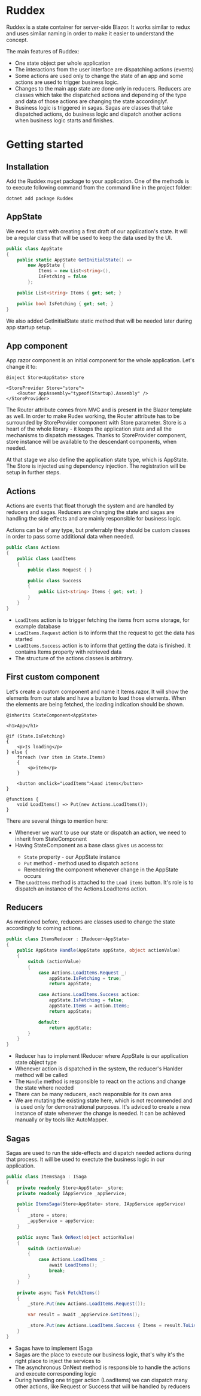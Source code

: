 # Ruddex
Ruddex is a state container for server-side Blazor. It works similar to redux and uses similar naming in order to make it easier to understand the concept.

The main features of Ruddex:
* One state object per whole application
* The interactions from the user interface are dispatching actions (events)
* Some actions are used only to change the state of an app and some actions are used to trigger business logic.
* Changes to the main app state are done only in reducers. Reducers are classes which take the dispatched actions and depending of the type and data of those actions are changing the state accordinglyf.
* Business logic is triggered in sagas. Sagas are classes that take dispatched actions, do business logic and dispatch another actions when business logic starts and finishes.

# Getting started

## Installation
Add the Ruddex nuget package to your application. One of the methods is to execute following command from the command line in the project folder:
```
dotnet add package Ruddex
```

## AppState
We need to start with creating a first draft of our application's state. It will be a regular class that will be used to keep the data used by the UI.

```C#
public class AppState
{
    public static AppState GetInitialState() =>
        new AppState {
            Items = new List<string>(),
            IsFetching = false
        };

    public List<string> Items { get; set; }

    public bool IsFetching { get; set; }
}
```

We also added GetInitialState static method that will be needed later during app startup setup.

## App component

App.razor component is an initial component for the whole application. Let's change it to:

```razor
@inject Store<AppState> store

<StoreProvider Store="store">
    <Router AppAssembly="typeof(Startup).Assembly" />
</StoreProvider>
```

The Router attribute comes from MVC and is present in the Blazor template as well. In order to make Rudex working, the Router attribute has to be surrounded by StoreProvider component with Store parameter. Store is a heart of the whole library - it keeps the application state and all the mechanisms to dispatch messages. Thanks to StoreProvider component, store instance will be available to the descendant components, when needed.

At that stage we also define the application state type, which is AppState. The Store<AppState> is injected using dependency injection. The registration will be setup in further steps.

## Actions

Actions are events that float thorugh the system and are handled by reducers and sagas. Reducers are changing the state and sagas are handling the side effects and are mainly responsible for business logic.

Actions can be of any type, but preferrably they should be custom classes in order to pass some additional data when needed.

```C#
public class Actions
{
    public class LoadItems
    {
        public class Request { }

        public class Success
        {
            public List<string> Items { get; set; }
        }
    }
}
```

* `LoadItems` action is to trigger fetching the items from some storage, for example database
* `LoadItems.Request` action is to inform that the request to get the data has started
* `LoadItems.Success` action is to inform that getting the data is finished. It contains Items property with retrieved data
* The structure of the actions classes is arbitrary.

## First custom component

Let's create a custom component and name it Items.razor. It will show the elements from our state and have a button to load those elements. When the elements are being fetched, the loading indication should be shown.

```razor
@inherits StateComponent<AppState>

<h1>App</h1>

@if (State.IsFetching)
{
    <p>Is loading</p>
} else {
    foreach (var item in State.Items)
    {
        <p>item</p>
    }

    <button onclick="LoadItems">Load items</button>
}

@functions {
    void LoadItems() => Put(new Actions.LoadItems());
}
```

There are several things to mention here:
* Whenever we want to use our state or dispatch an action,  we need to inherit from StateComponent<AppState>
* Having StateComponent<AppState> as a base class gives us access to:
    - `State` property - our AppState instance
    - `Put` method - method used to dispatch actions
    - Rerendering the component whenever change in the AppState occurs
* The `LoadItems` method is attached to the `Load items` button. It's role is to dispatch an instance of the Actions.LoadItems action.

## Reducers

As mentioned before, reducers are classes used to change the state accordingly to coming actions.

```C#
public class ItemsReducer : IReducer<AppState>
{
    public AppState Handle(AppState appState, object actionValue)
    {
        switch (actionValue)
        {
            case Actions.LoadItems.Request _:
                appState.IsFetching = true;
                return appState;

            case Actions.LoadItems.Success action:
                appState.IsFetching = false;
                appState.Items = action.Items;
                return appState;

            default:
                return appState;
        }
    }
}
```

* Reducer has to implement IReducer<AppState> where AppState is our application state object type
* Whenever action is dispatched in the system, the reducer's Hanlder method will be called
* The `Handle` method is responsible to react on the actions and change the state where needed
* There can be many reducers, each responsible for its own area
* We are mutating the existing state here, which is not recommended and is used only for demonstrational purposes. It's adviced to create a new instance of state whenever the change is needed. It can be achieved manually or by tools like AutoMapper.
    
## Sagas

Sagas are used to run the side-effects and dispatch needed actions during that process. It will be used to exectute the business logic in our application.

```C#
public class ItemsSaga : ISaga
{
    private readonly Store<AppState> _store;
    private readonly IAppService _appService;

    public ItemsSaga(Store<AppState> store, IAppService appService)
    {
        _store = store;
        _appService = appService;
    }

    public async Task OnNext(object actionValue)
    {
        switch (actionValue)
        {
            case Actions.LoadItems _:
                await LoadItems();
                break;
        }
    }

    private async Task FetchItems()
    {
        _store.Put(new Actions.LoadItems.Request());

        var result = await _appService.GetItems();

        _store.Put(new Actions.LoadItems.Success { Items = result.ToList() });
    }
}
```

* Sagas have to implement ISaga
* Sagas are the place to execute our business logic, that's why it's the right place to inject the services to
* The asynchronous OnNext method is responsible to handle the actions and execute corresponding logic
* During handling one trigger action (LoadItems) we can dispatch many other actions, like Request or Success that will be handled by reducers
